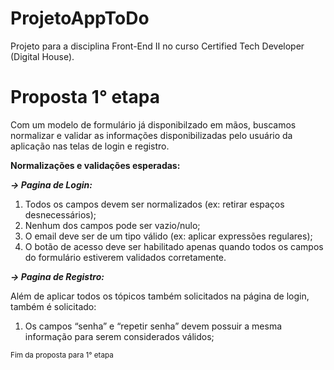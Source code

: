 # ProjetoAppToDo
Projeto para a disciplina Front-End II no curso Certified Tech Developer (Digital House).

<h1>Proposta 1° etapa</h1>

<p> Com um modelo de formulário já disponibilzado em mãos, buscamos normalizar e validar as informações disponibilizadas pelo usuário da aplicação nas telas de login e registro. </p>

<b>Normalizações e validações esperadas:</b>

<i><b>→ Pagina de Login:</b></i>
<ol>
<li>Todos os campos devem ser normalizados (ex: retirar espaços desnecessários);</li>
<li>Nenhum dos campos pode ser vazio/nulo;</li>
<li>O email deve ser de um tipo válido (ex: aplicar expressões regulares);</li>
<li>O botão de acesso deve ser habilitado apenas quando todos os campos do formulário estiverem validados corretamente.</li>
</ol>

<i><b>→ Pagina de Registro:</b></i>
<p>Além de aplicar todos os tópicos também solicitados na página de login, também é solicitado: </p>
<ol>
<li>Os campos “senha” e “repetir senha” devem possuir a mesma informação para serem considerados válidos;
</li>
</ol>

<small>Fim da proposta para 1° etapa</small>